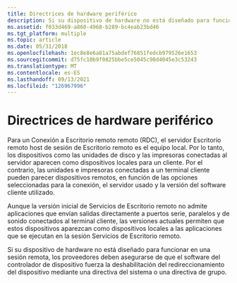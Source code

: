```yaml
---
title: Directrices de hardware periférico
description: Si su dispositivo de hardware no está diseñado para funcionar en una sesión remota, los proveedores deben asegurarse de que el software del controlador de dispositivo fuerza la deshabilitación del redireccionamiento del dispositivo mediante una directiva del sistema o una directiva de grupo.
ms.assetid: f033d469-a860-4968-b289-bc4eab23bd46
ms.tgt_platform: multiple
ms.topic: article
ms.date: 05/31/2018
ms.openlocfilehash: 1ec8e8e6a81a75abdef76851fedcb979526e1653
ms.sourcegitcommit: d75fc10b9f0825bbe5ce5045c90d4045e3c53243
ms.translationtype: MT
ms.contentlocale: es-ES
ms.lasthandoff: 09/13/2021
ms.locfileid: "126967996"
---
```

# <a name="peripheral-hardware-guidelines"></a>Directrices de hardware periférico

Para un Conexión a Escritorio remoto remoto (RDC), el servidor Escritorio remoto host de sesión de Escritorio remoto es el equipo local. Por lo tanto, los dispositivos como las unidades de disco y las impresoras conectadas al servidor aparecen como dispositivos locales para un cliente. Por el contrario, las unidades e impresoras conectadas a un terminal cliente pueden parecer dispositivos remotos, en función de las opciones seleccionadas para la conexión, el servidor usado y la versión del software cliente utilizado.

Aunque la versión inicial de Servicios de Escritorio remoto no admite aplicaciones que envían salidas directamente a puertos serie, paralelos y de sonido conectados al terminal cliente, las versiones actuales permiten que estos dispositivos aparezcan como dispositivos locales a las aplicaciones que se ejecutan en la sesión Servicios de Escritorio remoto.

Si su dispositivo de hardware no está diseñado para funcionar en una sesión remota, los proveedores deben asegurarse de que el software del controlador de dispositivo fuerza la deshabilitación del redireccionamiento del dispositivo mediante una directiva del sistema o una directiva de grupo.

 

 





